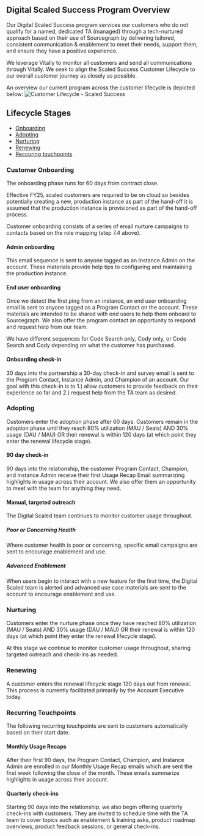 ## Digital Scaled Success Program Overview

Our Digital Scaled Success program services our customers who do not qualify for a named, dedicated TA (managed) through a tech-nurtured approach based on their use of Sourcegraph by delivering tailored, consistent communication & enablement to meet their needs, support them, and ensure they have a positive experience.

We leverage Vitally to monitor all customers and send all communications through Vitally. We seek to align the Scaled Success Customer Lifecycle to our overall customer journey as closely as possible.

An overview our current program across the customer lifecycle is depicted below:
![Customer Lifecycle - Scaled Success](https://github.com/sourcegraph/handbook/assets/7228359/cd686ea6-6d09-4dd8-a278-f52548efd637)

## Lifecycle Stages

- [Onboarding](#customer-onboarding)
- [Adopting](#adopting)
- [Nurturing](#nurturing)
- [Renewing](#renewing)
- [Reccuring touchpoints](#recurring-touchpoints)

### Customer Onboarding

The onboarding phase runs for 60 days from contract close.

Effective FY25, scaled customers are required to be on cloud so besides potentially creating a new, production instance as part of the hand-off it is assumed that the production instance is provisioned as part of the hand-off process.

Customer onboarding consists of a series of email nurture campaigns to contacts based on the role mapping (step 7.4 above).

#### Admin onboarding

This email sequence is sent to anyone tagged as an Instance Admin on the account. These materials provide help tips to configuring and maintaining the production instance.

#### End user onboarding

Once we detect the first ping from an instance, an end user onboarding email is sent to anyone tagged as a Program Contact on the account. These materials are intended to be shared with end users to help them onboard to Sourcegraph. We also offer the program contact an opportunity to respond and request help from our team.

We have different sequences for Code Search only, Cody only, or Code Search and Cody depending on what the customer has purchased.

#### Onboarding check-in

30 days into the partnership a 30-day check-in and survey email is sent to the Program Contact, Instance Admin, and Champion of an account. Our goal with this check-in is to 1.) allow customers to provide feedback on their experience so far and 2.) request help from the TA team as desired.

### Adopting

Customers enter the adoption phase after 60 days. Customers remain in the adoption phase until they reach 80% utilization (MAU / Seats) AND 30% usage (DAU / MAU) OR their renewal is within 120 days (at which point they enter the renewal lifecycle stage).

#### 90 day check-in

90 days into the relationship, the customer Program Contact, Champion, and Instance Admin receive their first Usage Recap Email summarizing highlights in usage across their account. We also offer them an opportunity to meet with the team for anything they need.

#### Manual, targeted outreach

The Digital Scaled team continues to monitor customer usage throughout.

##### Poor or Concerning Health

Where customer health is poor or concerning, specific email campaigns are sent to encourage enablement and use.

##### Advanced Enablement

When users begin to interact with a new feature for the first time, the Digital Scaled team is alerted and advanced use case materials are sent to the account to encourage enablement and use.

### Nurturing

Customers enter the nurture phase once they have reached 80% utilization (MAU / Seats) AND 30% usage (DAU / MAU) OR their renewal is within 120 days (at which point they enter the renewal lifecycle stage).

At this stage we continue to monitor customer usage throughout, sharing targeted outreach and check-ins as needed.

### Renewing

A customer enters the renewal lifecycle stage 120 days out from renewal. This process is currently facilitated primarily by the Account Executive today.

### Recurring Touchpoints

The following recurring touchpoints are sent to customers automatically based on their start date.

#### Monthly Usage Recaps

After their first 90 days, the Program Contact, Champion, and Instance Admin are enrolled in our Monthly Usage Recap emails which are sent the first week following the close of the month. These emails summarize highlights in usage across their account.

#### Quarterly check-ins

Starting 90 days into the relationship, we also begin offering quarterly check-ins with customers. They are invited to schedule time with the TA team to cover topics such as enablement & training asks, product roadmap overviews, product feedback sessions, or general check-ins.

